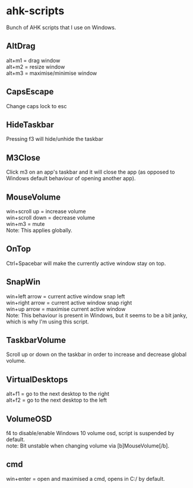 # ahk-scripts

Bunch of AHK scripts that I use on Windows.<br>

## AltDrag

alt+m1 = drag window<br>
alt+m2 = resize window<br>
alt+m3 = maximise/minimise window<br>

## CapsEscape

Change caps lock to esc <br>

## HideTaskbar

Pressing f3 will hide/unhide the taskbar<br>

## M3Close

Click m3 on an app's taskbar and it will close the app (as opposed to Windows default behaviour of opening another app).<br>

## MouseVolume

win+scroll up = increase volume<br>
win+scroll down = decrease volume<br>
win+m3 = mute<br>
Note: This applies globally.<br>

## OnTop

Ctrl+Spacebar will make the currently active window stay on top.<br>

## SnapWin

win+left arrow = current active window snap left<br>
win+right arrow = current active window snap right<br>
win+up arrow = maximise current active window<br>
Note: This behaviour is present in Windows, but it seems to be a bit janky, which is why I'm using this script.<br>

## TaskbarVolume

Scroll up or down on the taskbar in order to increase and decrease global volume.<br>

## VirtualDesktops

alt+f1 = go to the next desktop to the right<br>
alt+f2 = go to the next desktop to the left<br>

## VolumeOSD

f4 to disable/enable Windows 10 volume osd, script is suspended by default. <br>
note: Bit unstable when changing volume via [b]MouseVolume[/b].

## cmd

win+enter = open and maximised a cmd, opens in C:/ by default.<br>
